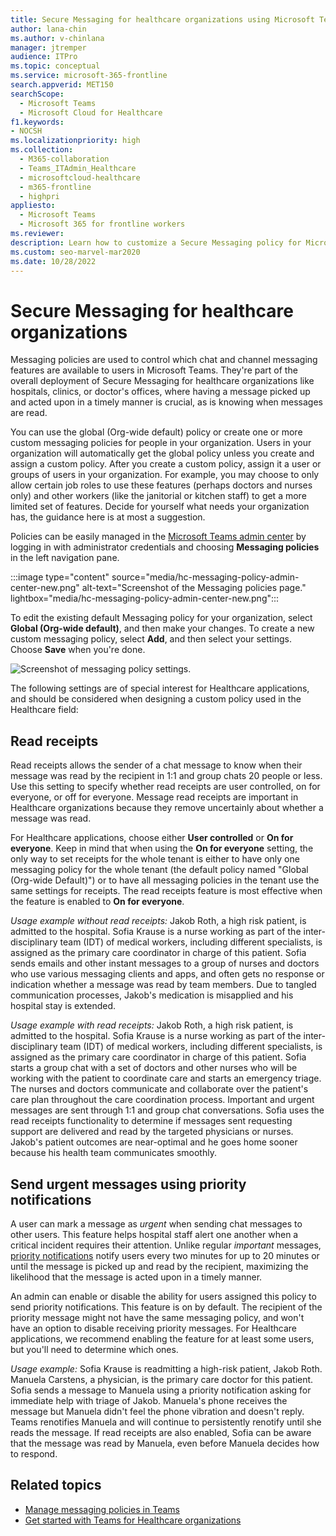 ```yaml
---
title: Secure Messaging for healthcare organizations using Microsoft Teams
author: lana-chin
ms.author: v-chinlana
manager: jtremper
audience: ITPro
ms.topic: conceptual
ms.service: microsoft-365-frontline
search.appverid: MET150
searchScope:
  - Microsoft Teams
  - Microsoft Cloud for Healthcare
f1.keywords:
- NOCSH
ms.localizationpriority: high
ms.collection:
  - M365-collaboration
  - Teams_ITAdmin_Healthcare
  - microsoftcloud-healthcare
  - m365-frontline
  - highpri
appliesto: 
  - Microsoft Teams
  - Microsoft 365 for frontline workers
ms.reviewer: 
description: Learn how to customize a Secure Messaging policy for Microsoft Teams that can include read receipts and priority notifications.
ms.custom: seo-marvel-mar2020
ms.date: 10/28/2022
---
```


# Secure Messaging for healthcare organizations

Messaging policies are used to control which chat and channel messaging features are available to users in Microsoft Teams. They're part of the overall deployment of Secure Messaging for healthcare organizations like hospitals, clinics, or doctor's offices, where having a message picked up and acted upon in a timely manner is crucial, as is knowing when messages are read.

You can use the global (Org-wide default) policy or create one or more custom messaging policies for people in your organization. Users in your organization will automatically get the global policy unless you create and assign a custom policy. After you create a custom policy, assign it a user or groups of users in your organization. For example, you may choose to only allow certain job roles to use these features (perhaps doctors and nurses only) and other workers (like the janitorial or kitchen staff) to get a more limited set of features. Decide for yourself what needs your organization has, the guidance here is at most a suggestion.

Policies can be easily managed in the [Microsoft Teams admin center](https://admin.teams.microsoft.com) by logging in with administrator credentials and choosing **Messaging policies** in the left navigation pane.

 :::image type="content" source="media/hc-messaging-policy-admin-center-new.png" alt-text="Screenshot of the Messaging policies page." lightbox="media/hc-messaging-policy-admin-center-new.png":::
 
 To edit the existing default Messaging policy for your organization, select **Global (Org-wide default)**, and then make your changes. To create a new custom messaging policy, select **Add**, and then select your settings. Choose **Save** when you're done.

![Screenshot of messaging policy settings.](media/hc-messaging-policy.png)

The following settings are of special interest for Healthcare applications, and should be considered when designing a custom policy used in the Healthcare field:

## Read receipts

Read receipts allows the sender of a chat message to know when their message was read by the recipient in 1:1 and group chats 20 people or less. Use this setting to specify whether read receipts are user controlled, on for everyone, or off for everyone. Message read receipts are important in Healthcare organizations because they remove uncertainly about whether a message was read.

For Healthcare applications, choose either **User controlled** or **On for everyone**. Keep in mind that when using the **On for everyone** setting, the only way to set receipts for the whole tenant is either to have only one messaging policy for the whole tenant (the default policy named "Global (Org-wide Default)") or to have all messaging policies in the tenant use the same settings for receipts. The read receipts feature is most effective when the feature is enabled to **On for everyone**.

*Usage example without read receipts:* Jakob Roth, a high risk patient, is admitted to the hospital. Sofia Krause is a nurse working as part of the inter-disciplinary team (IDT) of medical workers, including different specialists, is assigned as the primary care coordinator in charge of this patient. Sofia sends emails and other instant messages to a group of nurses and doctors who use various messaging clients and apps, and often gets no response or indication whether a message was read by team members. Due to tangled communication processes, Jakob's medication is misapplied and his hospital stay is extended.

*Usage example with read receipts:* Jakob Roth, a high risk patient, is admitted to the hospital. Sofia Krause is a nurse working as part of the inter-disciplinary team (IDT) of medical workers, including different specialists, is assigned as the primary care coordinator in charge of this patient. Sofia starts a group chat with a set of doctors and other nurses who will be working with the patient to coordinate care and starts an emergency triage. The nurses and doctors communicate and collaborate over the patient's care plan throughout the care coordination process. Important and urgent messages are sent through 1:1 and group chat conversations. Sofia uses the read receipts functionality to determine if messages sent requesting support are delivered and read by the targeted physicians or nurses. Jakob's patient outcomes are near-optimal and he goes home sooner because his health team communicates smoothly.

## Send urgent messages using priority notifications

A user can mark a message as *urgent* when sending chat messages to other users. This feature helps hospital staff alert one another when a critical incident requires their attention. Unlike regular *important* messages, [priority notifications](https://support.microsoft.com/article/mark-a-message-as-important-or-urgent-in-teams-ea99d5b6-1317-4550-8d75-86ff14cd4462) notify users every two minutes for up to 20 minutes or until the message is picked up and read by the recipient, maximizing the likelihood that the message is acted upon in a timely manner.

An admin can enable or disable the ability for users assigned this policy to send priority notifications. This feature is on by default. The recipient of the priority message might not have the same messaging policy, and won't have an option to disable receiving priority messages. For Healthcare applications, we recommend enabling the feature for at least some users, but you'll need to determine which ones.

*Usage example:* Sofia Krause is readmitting a high-risk patient, Jakob Roth. Manuela Carstens, a physician, is the primary care doctor for this patient.  Sofia sends a message to Manuela using a priority notification asking for immediate help with triage of Jakob.  Manuela's phone receives the message but Manuela didn't feel the phone vibration and doesn't reply. Teams renotifies Manuela and will continue to persistently renotify until she reads the message. If read receipts are also enabled, Sofia can be aware that the message was read by Manuela, even before Manuela decides how to respond.

## Related topics

- [Manage messaging policies in Teams](/microsoftteams/messaging-policies-in-teams)
- [Get started with Teams for Healthcare organizations](teams-in-hc.md)
